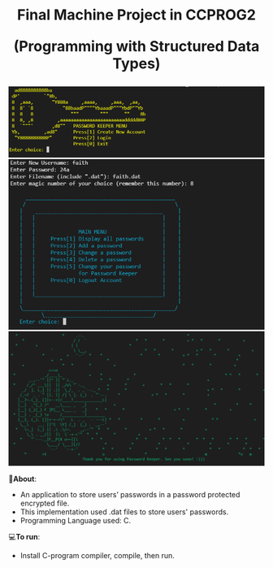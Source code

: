 <h1 align="center">
Final Machine Project in CCPROG2

(Programming with Structured Data Types)
</h1>
<img src="Screenshots/1-MainMenu.png">
<img src="Screenshots/2-PWKProper.png">
<img src="Screenshots/3-ExitPWK.png">

📝**About**:
   - An application to store users’ passwords in a password protected encrypted file. 
   - This implementation used .dat files to store users' passwords.
   - Programming Language used: C.


💻**To run**:

   - Install C-program compiler, compile, then run.
